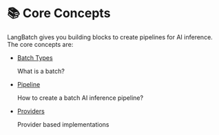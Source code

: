 # 📚 Core Concepts

LangBatch gives you building blocks to create pipelines for AI inference. The core concepts are:

<div class="grid cards" markdown>

- [Batch Types](./types/index.md)

    What is a batch?

- [Pipeline](./pipeline/index.md)

    How to create a batch AI inference pipeline?

- [Providers](./providers/index.md)

    Provider based implementations

</div>